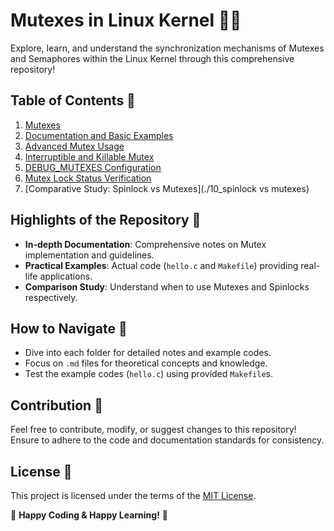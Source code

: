 # Mutexes in Linux Kernel 🐧🔐

Explore, learn, and understand the synchronization mechanisms of Mutexes and Semaphores within the Linux Kernel through this comprehensive repository!

## Table of Contents 📑
1. [Mutexes](./0_Mutexes)
2. [Documentation and Basic Examples](./1_Documentation)
3. [Advanced Mutex Usage](./4_mutex_trylock)
4. [Interruptible and Killable Mutex](./5_interruptible_killable)
5. [DEBUG_MUTEXES Configuration](./6_DEBUG_MUTEXES)
6. [Mutex Lock Status Verification](./8_mutex_is_locked)
7. [Comparative Study: Spinlock vs Mutexes](./10_spinlock vs mutexes)
   
## Highlights of the Repository 🌟
- **In-depth Documentation**: Comprehensive notes on Mutex implementation and guidelines.
- **Practical Examples**: Actual code (`hello.c` and `Makefile`) providing real-life applications.
- **Comparison Study**: Understand when to use Mutexes and Spinlocks respectively.
  
## How to Navigate 🧭
- Dive into each folder for detailed notes and example codes.
- Focus on `.md` files for theoretical concepts and knowledge.
- Test the example codes (`hello.c`) using provided `Makefile`s.

## Contribution 💪
Feel free to contribute, modify, or suggest changes to this repository! Ensure to adhere to the code and documentation standards for consistency.

## License 📜
This project is licensed under the terms of the [MIT License](./LICENSE).

🎉 **Happy Coding & Happy Learning!** 🎉
